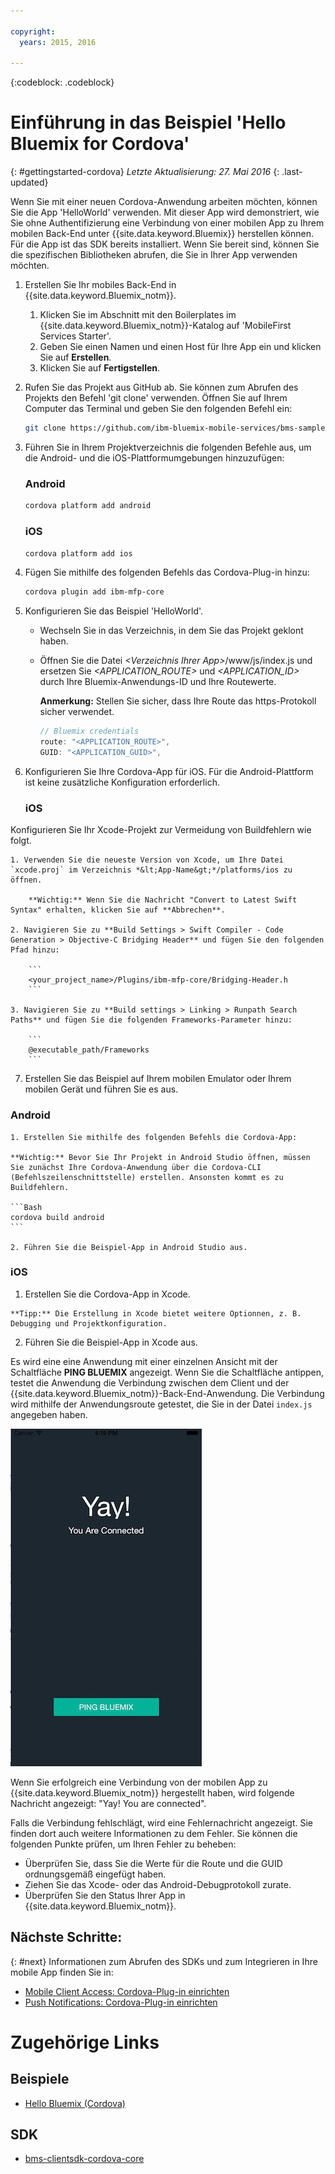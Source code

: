 ```yaml
---

copyright:
  years: 2015, 2016

---
```

<!-- Attribute definitions -->
{:codeblock: .codeblock}

# Einführung in das Beispiel 'Hello Bluemix for Cordova'
{: #gettingstarted-cordova}
*Letzte Aktualisierung: 27. Mai 2016*
{: .last-updated}

Wenn Sie mit einer neuen Cordova-Anwendung arbeiten möchten, können Sie die App 'HelloWorld' verwenden. Mit dieser App wird demonstriert, wie Sie ohne Authentifizierung eine Verbindung von einer mobilen App zu Ihrem mobilen Back-End unter {{site.data.keyword.Bluemix}} herstellen können. Für die App ist das SDK bereits installiert. Wenn Sie bereit sind, können Sie die spezifischen Bibliotheken abrufen, die Sie in Ihrer App verwenden möchten.

1. Erstellen Sie Ihr mobiles Back-End in {{site.data.keyword.Bluemix_notm}}.

	1. Klicken Sie im Abschnitt mit den Boilerplates im {{site.data.keyword.Bluemix_notm}}-Katalog auf 'MobileFirst Services Starter'.
	1. Geben Sie einen Namen und einen Host für Ihre App ein und klicken Sie auf **Erstellen**.
	1. Klicken Sie auf **Fertigstellen**.

2. Rufen Sie das Projekt aus GitHub ab. Sie können zum Abrufen des Projekts den Befehl 'git clone' verwenden. Öffnen Sie auf Ihrem Computer das Terminal und geben Sie den folgenden Befehl ein:

	```Bash
	git clone https://github.com/ibm-bluemix-mobile-services/bms-samples-cordova-helloworld
	```

3. Führen Sie in Ihrem Projektverzeichnis die folgenden Befehle aus, um die Android- und die iOS-Plattformumgebungen hinzuzufügen:

	### Android

	```Bash
	cordova platform add android
	```

	### iOS

	```Bash
	cordova platform add ios
	```

4. Fügen Sie mithilfe des folgenden Befehls das Cordova-Plug-in hinzu:

	```Bash
	cordova plugin add ibm-mfp-core
	```

5. Konfigurieren Sie das Beispiel 'HelloWorld'.

	* Wechseln Sie in das Verzeichnis, in dem Sie das Projekt geklont haben.
	* Öffnen Sie die Datei *&lt;Verzeichnis Ihrer App&gt;*/www/js/index.js und ersetzen Sie *&lt;APPLICATION_ROUTE&gt;* und *&lt;APPLICATION_ID&gt;* durch Ihre Bluemix-Anwendungs-ID und Ihre Routewerte.

		**Anmerkung:** Stellen Sie sicher, dass Ihre Route das https-Protokoll sicher verwendet.

		```Javascript
		// Bluemix credentials
		route: "<APPLICATION_ROUTE>",
		GUID: "<APPLICATION_GUID>",
		```

6. Konfigurieren Sie Ihre Cordova-App für iOS. Für die Android-Plattform ist keine zusätzliche Konfiguration erforderlich.

	### iOS
  Konfigurieren Sie Ihr Xcode-Projekt zur Vermeidung von Buildfehlern wie folgt.

	1. Verwenden Sie die neueste Version von Xcode, um Ihre Datei `xcode.proj` im Verzeichnis *&lt;App-Name&gt;*/platforms/ios zu öffnen.

		**Wichtig:** Wenn Sie die Nachricht "Convert to Latest Swift Syntax" erhalten, klicken Sie auf **Abbrechen**.

	2. Navigieren Sie zu **Build Settings > Swift Compiler - Code Generation > Objective-C Bridging Header** und fügen Sie den folgenden Pfad hinzu:

		```
		<your_project_name>/Plugins/ibm-mfp-core/Bridging-Header.h
		```

	3. Navigieren Sie zu **Build settings > Linking > Runpath Search Paths** und fügen Sie die folgenden Frameworks-Parameter hinzu:

		```
		@executable_path/Frameworks
		```

7. Erstellen Sie das Beispiel auf Ihrem mobilen Emulator oder Ihrem mobilen Gerät und führen Sie es aus.

  ### Android
	1. Erstellen Sie mithilfe des folgenden Befehls die Cordova-App:

    **Wichtig:** Bevor Sie Ihr Projekt in Android Studio öffnen, müssen Sie zunächst Ihre Cordova-Anwendung über die Cordova-CLI (Befehlszeilenschnittstelle) erstellen. Ansonsten kommt es zu Buildfehlern.

	```Bash
	cordova build android
	```

	2. Führen Sie die Beispiel-App in Android Studio aus.

  ### iOS
  1. Erstellen Sie die Cordova-App in Xcode.

    **Tipp:** Die Erstellung in Xcode bietet weitere Optionnen, z. B. Debugging und Projektkonfiguration.

  2. Führen Sie die Beispiel-App in Xcode aus.

Es wird eine eine Anwendung mit einer einzelnen Ansicht mit der Schaltfläche **PING BLUEMIX** angezeigt. Wenn Sie die Schaltfläche antippen, testet die Anwendung die Verbindung zwischen dem Client und der {{site.data.keyword.Bluemix_notm}}-Back-End-Anwendung. Die Verbindung wird mithilfe der Anwendungsroute getestet, die Sie in der Datei `index.js` angegeben haben.


![Verbindung zwischen Anwendung 'Hello World' und Bluemix erfolgreich hergestellt](images/yayconnected.jpg "Abbildung 1. Erfolgreiche Verbindung zwischen Anwendung 'Hello World' und Bluemix")


Wenn Sie erfolgreich eine Verbindung von der mobilen App zu {{site.data.keyword.Bluemix_notm}} hergestellt haben, wird folgende Nachricht angezeigt: "Yay! You are connected".


<!--![Hello World application not connected to Bluemix](images/bummer_android.jpg "Figure 2. Hello World application not connected to Bluemix")-->

Falls die Verbindung fehlschlägt, wird eine Fehlernachricht angezeigt. Sie finden dort auch weitere Informationen zu dem Fehler. Sie können die folgenden Punkte prüfen, um Ihren Fehler zu beheben:

- Überprüfen Sie, dass Sie die Werte für die Route und die GUID ordnungsgemäß eingefügt haben.
- Ziehen Sie das Xcode- oder das Android-Debugprotokoll zurate.
- Überprüfen Sie den Status Ihrer App in {{site.data.keyword.Bluemix_notm}}.

## Nächste Schritte:
{: #next}
Informationen zum Abrufen des SDKs und zum Integrieren in Ihre mobile App finden Sie in:
* [Mobile Client Access: Cordova-Plug-in einrichten](../../services/mobileaccess/getting-started-cordova.html)
* [Push Notifications: Cordova-Plug-in einrichten](../../services/mobilepush/enablepush_cordova.html#setup_sdk_cordova)

# Zugehörige Links

## Beispiele
   * [Hello Bluemix (Cordova)](https://github.com/ibm-bluemix-mobile-services/bms-samples-cordova-helloworld)

## SDK
   * [bms-clientsdk-cordova-core](https://github.com/ibm-bluemix-mobile-services/bms-clientsdk-cordova-plugin-core)

<!--## api
   * [Core API](https://www.{DomainName}/docs/api/content/api/mobilefirst/cordova/core-api-doc/overview-summary.html)
-->
